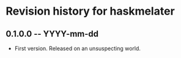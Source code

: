 # Revision history for haskmelater

## 0.1.0.0 -- YYYY-mm-dd

* First version. Released on an unsuspecting world.
